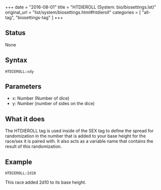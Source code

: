 +++
date = "2016-08-01"
title = "HTDIEROLL (System: bio/biosettings.lst)"
original_url = "list/system/biosettings.html#htdieroll"
categories = [ "all-tag", "biosettings-tag" ]
+++

## Status

None

## Syntax

`HTDIEROLL:xdy`

## Parameters

-   x: Number (Number of dice)
-   y: Number (number of sides on the dice)



What it does
------------

The HTDIEROLL tag is used inside of the SEX tag to define the spread for
randomization in the number that is added to your base height for the
race/sex it is paired with. It also acts as a variable name that
contains the result of this randomization.

Example
-------

`HTDIEROLL:2d10`

This race added 2d10 to its base height.

